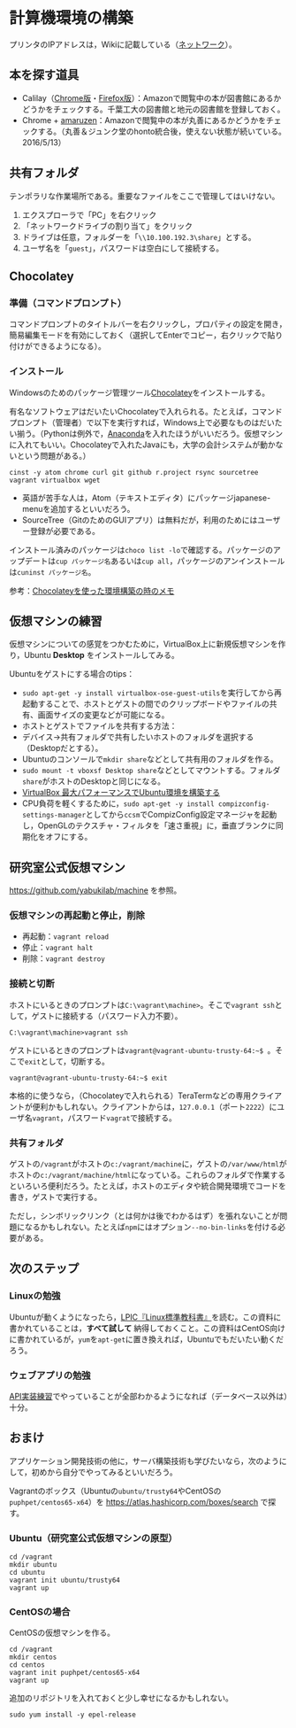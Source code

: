 # 計算機環境の構築

プリンタのIPアドレスは，Wikiに記載している（[ネットワーク](https://github.com/yabukilab/main/wiki/%E3%83%8D%E3%83%83%E3%83%88%E3%83%AF%E3%83%BC%E3%82%AF)）。

## 本を探す道具

* Calilay（[Chrome版](https://chrome.google.com/webstore/detail/calilay/cafcmlkomanlkeanjkijmhepabjigeef?hl=ja)・[Firefox版](https://addons.mozilla.org/ja/firefox/addon/calilay/)）：Amazonで閲覧中の本が図書館にあるかどうかをチェックする。千葉工大の図書館と地元の図書館を登録しておく。
* Chrome + [amaruzen](https://chrome.google.com/webstore/detail/amaruzen/mebbcheaekaddnilejjllbifehngpcjj?hl=ja)：Amazonで閲覧中の本が丸善にあるかどうかをチェックする。（丸善＆ジュンク堂のhonto統合後，使えない状態が続いている。2016/5/13）

## 共有フォルダ

テンポラリな作業場所である。重要なファイルをここで管理してはいけない。

1. エクスプローラで「PC」を右クリック
1. 「ネットワークドライブの割り当て」をクリック
1. ドライブは任意，フォルダーを「`\\10.100.192.3\share`」とする。
1. ユーザ名を「`guest`」，パスワードは空白にして接続する。

## Chocolatey

### 準備（コマンドプロンプト）

コマンドプロンプトのタイトルバーを右クリックし，プロパティの設定を開き，簡易編集モードを有効にしておく（選択してEnterでコピー，右クリックで貼り付けができるようになる）。

### インストール

Windowsのためのパッケージ管理ツール[Chocolatey](https://chocolatey.org/)をインストールする。

有名なソフトウェアはだいたいChocolateyで入れられる。たとえば，コマンドプロンプト（管理者）で以下を実行すれば，Windows上で必要なものはだいたい揃う。（Pythonは例外で，[Anaconda](https://www.continuum.io/downloads)を入れたほうがいいだろう。仮想マシンに入れてもいい。Chocolateyで入れたJavaにも，大学の会計システムが動かないという問題がある。）

```
cinst -y atom chrome curl git github r.project rsync sourcetree vagrant virtualbox wget
```

* 英語が苦手な人は，Atom（テキストエディタ）にパッケージjapanese-menuを追加するといいだろう。
* SourceTree（GitのためのGUIアプリ）は無料だが，利用のためにはユーザー登録が必要である。

インストール済みのパッケージは`choco list -lo`で確認する。パッケージのアップデートは`cup パッケージ名`あるいは`cup all`，パッケージのアンインストールは`cuninst パッケージ名`。

参考：[Chocolateyを使った環境構築の時のメモ](http://qiita.com/konta220/items/95b40b4647a737cb51aa)

## 仮想マシンの練習

仮想マシンについての感覚をつかむために，VirtualBox上に新規仮想マシンを作り，Ubuntu **Desktop** をインストールしてみる。

Ubuntuをゲストにする場合のtips：

* `sudo apt-get -y install virtualbox-ose-guest-utils`を実行してから再起動することで、ホストとゲストの間でのクリップボードやファイルの共有、画面サイズの変更などが可能になる。
* ホストとゲストでファイルを共有する方法：
 * デバイス→共有フォルダで共有したいホストのフォルダを選択する（Desktopだとする）。
 * Ubuntuのコンソールで`mkdir share`などとして共有用のフォルダを作る。
 * `sudo mount -t vboxsf Desktop share`などとしてマウントする。フォルダ`share`がホストのDesktopと同じになる。
* [VirtualBox 最大パフォーマンスでUbuntu環境を構築する](http://holybea.com/2015/07/08/virtualbox-ubuntu/)
* CPU負荷を軽くするために，`sudo apt-get -y install compizconfig-settings-manager`としてから`ccsm`でCompizConfig設定マネージャを起動し，OpenGLのテクスチャ・フィルタを「速さ重視」に，垂直ブランクに同期化をオフにする。

## 研究室公式仮想マシン

https://github.com/yabukilab/machine を参照。

### 仮想マシンの再起動と停止，削除

* 再起動：`vagrant reload`
* 停止：`vagrant halt`
* 削除：`vagrant destroy`

### 接続と切断

ホストにいるときのプロンプトは`C:\vagrant\machine>`。そこで`vagrant ssh`として，ゲストに接続する（パスワード入力不要）。

```
C:\vagrant\machine>vagrant ssh
```

ゲストにいるときのプロンプトは`vagrant@vagrant-ubuntu-trusty-64:~$ `。そこで`exit`として，切断する。

```
vagrant@vagrant-ubuntu-trusty-64:~$ exit
```

本格的に使うなら，（Chocolateyで入れられる）TeraTermなどの専用クライアントが便利かもしれない。クライアントからは，`127.0.0.1`（ポート`2222`）にユーザ名`vagrant`，パスワード`vagrat`で接続する。

### 共有フォルダ

ゲストの`/vagrant`がホストの`c:/vagrant/machine`に，ゲストの`/var/www/html`がホストの`c:/vagrant/machine/html`になっている。これらのフォルダで作業するといろいろ便利だろう。たとえば，ホストのエディタや統合開発環境でコードを書き，ゲストで実行する。

ただし，シンボリックリンク（とは何かは後でわかるはず）を張れないことが問題になるかもしれない。たとえば`npm`にはオプション`--no-bin-links`を付ける必要がある。

## 次のステップ

### Linuxの勉強

Ubuntuが動くようになったら，[LPIC『Linux標準教科書』](http://www.lpi.or.jp/linuxtext/text.shtml)を読む。この資料に書かれていることは，**すべて試して** 納得しておくこと。この資料はCentOS向けに書かれているが，`yum`を`apt-get`に置き換えれば，Ubuntuでもだいたい動くだろう。

### ウェブアプリの勉強

[API実装練習](https://github.com/yabukilab/main/tree/master/library/%E7%B7%B4%E7%BF%92/API%E5%AE%9F%E8%A3%85%E7%B7%B4%E7%BF%92)でやっていることが全部わかるようになれば（データベース以外は）十分。

## おまけ

アプリケーション開発技術の他に，サーバ構築技術も学びたいなら，次のようにして，初めから自分でやってみるといいだろう。

Vagrantのボックス（Ubuntuの`ubuntu/trusty64`やCentOSの`puphpet/centos65-x64`）を https://atlas.hashicorp.com/boxes/search で探す。

### Ubuntu（研究室公式仮想マシンの原型）

```
cd /vagrant
mkdir ubuntu
cd ubuntu
vagrant init ubuntu/trusty64
vagrant up
```

### CentOSの場合

CentOSの仮想マシンを作る。

```
cd /vagrant
mkdir centos
cd centos
vagrant init puphpet/centos65-x64
vagrant up
```

追加のリポジトリを入れておくと少し幸せになるかもしれない。

```
sudo yum install -y epel-release
```
